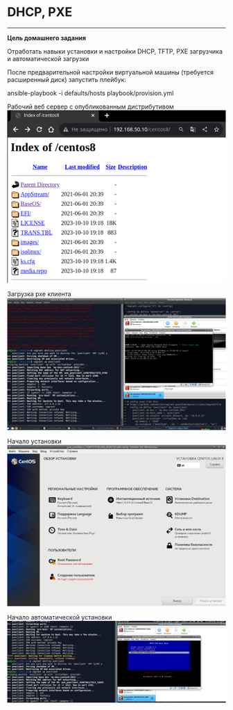
# DHCP, PXE
___
<b>Цель домашнего задания</b>

Отработать навыки установки и настройки DHCP, TFTP, PXE загрузчика и автоматической загрузки

После предварительной настройки виртуальной машины (требуется расширенный диск) запустить плейбук:

ansible-playbook -i defaults/hosts playbook/provision.yml

Рабочий веб сервер с опубликованным дистрибутивом
![img_1](https://github.com/kureshtar/otus_linux_administrator/blob/main/HomeWork28_DHCP_PXE/images/0.png)

Загрузка pxe клиента
![img_2](https://github.com/kureshtar/otus_linux_administrator/blob/main/HomeWork28_DHCP_PXE/images/1.png)

Начало установки
![img_3](https://github.com/kureshtar/otus_linux_administrator/blob/main/HomeWork28_DHCP_PXE/images/2.png)

Начало автоматической установки
![img_4](https://github.com/kureshtar/otus_linux_administrator/blob/main/HomeWork28_DHCP_PXE/images/3.png)
